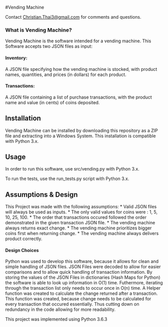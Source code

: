 #Vending Machine

Contact Christian.Thai3@gmail.com for comments and questions.

### What is Vending Machine?

Vending Machine is the software intended for a vending machine. This Software accepts two JSON files as input:

#### Inventory:
A JSON file specifying how the vending machine is stocked, with product names, quantities, 
and prices (in dollars) for each product.

#### Transactions:
A JSON file containing a list of purchase transactions, with the product name and value (in cents) of coins deposited.

## Installation
Vending Machine can be installed by downloading this repository as a ZIP file and extracting into a Windows System.
This installation is compatible with Python 3.x.

## Usage
In order to run this software, use src/vending.py <inventory file> <transaction file> with Python 3.x.

To run the tests, use the run_tests.py script with Python 3.x.

## Assumptions & Design
This Project was made with the following assumptions:
	* Valid JSON files will always be used as inputs.
	* The only valid values for coins were : 1, 5, 10, 25, 100.
	* The order that transactions occured followed the order demonstrated in the given transaction JSON file.
	* The vending machine always returns exact change.
	* The vending machine prioritizes bigger coins first when returning change.
	* The vending machine always delivers product correctly.

#### Design Choices

Python was used to develop this software, because it allows for clean and simple handling of JSON files.
JSON Files were decoded to allow for easier comparisons and to allow quick handling of transaction information.
By storing the values of the JSON Files in dictionaries (Hash Maps for Python) the software is able to look up 
information in O(1) time. Futhermore, iterating through the transaction list only needs to occur once in O(n) time.
A Helper function was created to calculate the change returned after a transaction. This function was created, 
because change needs to be calculated for every transaction that occured essentially. Thus cutting down on redundancy
in the code allowing for more readability.



This project was implemented using Python 3.6.3
